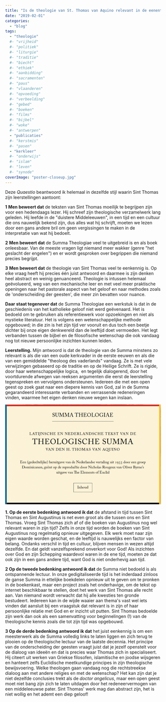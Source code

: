 ```yaml
---
title: "Is de theologie van St. Thomas van Aquino relevant in de eenentwintigste eeuw?"
date: "2019-02-01"
categories: 
  - "blog"
tags:
  - "theologie"
  #- "vrijheid"
  #- "politiek"
  #- "liturgie"
  #- "traditie"
  #- "biecht"
  #- "ethiek"
  #- "aanbidding"
  #- "sacramenten"
  #- "paus"
  #- "vlaanderen"
  #- "opvoeding"
  #- "verbeelding"
  #- "gebed"
  #- "boeken"
  #- "films"
  #- "bijbel"
  #- "woke"
  #- "antwerpen"
  - "publicaties"
  #- "kerstmis"
  #- "pasen"
  - "kerkleer"
  #- "onderwijs"
  #- "islam"
  #- "leven"
  #- "synode"
coverImage: "poster-closeup.jpg"
---
```


Deze _Quaestio_ beantwoord ik helemaal in dezelfde stijl waarin Sint Thomas zijn leerstellingen aantoont:

**1** **Men beweert dat** de teksten van Sint Thomas moeilijk te begrijpen zijn voor een hedendaags lezer. Hij schreef zijn theologische verzamelwerk lang geleden. Hij leefde in de "duistere Middeleeuwen", in een tijd en een cultuur die ons nauwelijk bekend zijn, dus alles wat hij schrijft, moeten we lezen door een gans andere bril om geen vergissingen te maken in de interpretatie van wat hij bedoelt.  

**2** **Men beweert dat** de Summa Theologiae veel te uitgebreid is en als boek onleesbaar. Van de meeste vragen ligt niemand meer wakker (genre "het geslacht der engelen") en er wordt gesproken over begrippen die niemand precies begrijpt.  

**3** **Men beweert dat** de theologie van Sint Thomas veel te eenkennig is. Op elke vraag heeft hij precies één juist antwoord en daarmee is zijn denken heel abstract en weinig genuanceerd. Theologie is intussen helemaal geëvolueerd, weg van een mechanische leer en met veel meer praktische openingen naar het pastorale aspect van het geloof en naar methodes zoals de 'onderscheiding der geesten', die meer zin bevatten voor nuance.  

**Daar staat tegenover dat** de Summa Theologiae een werkstuk is dat in de geschiedenis van het katholieke geloof niet werd geëvenaard. Het is bedoeld om te gebruiken als referentiewerk voor opzoekingen en niet als mystieke literatuur. Het is volgens een wetenschappelijke methode opgebouwd; in die zin is het zijn tijd ver vooruit en dus toch een beetje dichter bij onze eigen denkwereld dan de leeftijd doet vermoeden. Het legt verbanden tussen de bijbel en de filosofische wetenschap die ook vandaag nog tot nieuwe persoonlijke inzichten kunnen leiden.  

**Leerstelling.** Mijn antwoord is dat de theologie van de Summa minstens zo relevant is als die van een oude kerkvader in de eerste eeuwen en als die van een gemiddelde "theoloog des vaderlands" vandaag. Ze is met vele verwijzingen gebaseerd op de traditie en op de Heilige Schrift. Ze is rigide, door haar wetenschappelijke logica,  en tegelijk dialogerend, door het voortdurende afwegen van reeksen argumenten die eerst de leerstelling tegenspreken en vervolgens ondersteunen. Iedereen die met een open geest op zoek gaat naar een diepere kennis van God, zal in de Summa gegarandeerd interessante verbanden en verrassende redeneringen vinden, waarmee het eigen denken nieuwe wegen kan inslaan.  

[![](images/theologischesumma-700x449.png)](http://summa.gelovenleren.net/)

**1\. Op de eerste bedenking antwoord ik dat** de afstand in tijd tussen Sint Thomas en Sint Augustinus is net even groot als die tussen ons en Sint Thomas. Vroeg Sint Thomas zich af of die boeken van Augustinus nog wel relevant waren in zijn tijd? Zelfs in onze tijd worden de boeken van Sint Augustinus nog regelmatig opnieuw uitgegeven. Elk werk moet naar zijn eigen waarde worden geschat, en de leeftijd is nauwelijks een factor van belang. Ondanks verschil in tijd en cultuur, blijven mensen in wezen altijd dezelfde. En dat geldt vanzelfsprekend onverkort voor God! Als inzichten over God en zijn Schepping waardevol waren in de ene tijd, moeten ze dat ook zijn in een gans andere tijd, want God is niet onderhevig aan tijd.  

**2 Op de tweede bedenking antwoord ik dat** de Summa niet bedoeld is als ontspannende lectuur. In onze gedigitaliseerde tijd is het inderdaad zinloos de ganse Summa in ettelijke boekdelen opnieuw uit te geven om te pronken in de boekenkast, maar een project zoals het onderhavige, om de tekst op internet beschikbaar te stellen, doet het werk van Sint Thomas alle recht aan. Van niemand wordt verwacht dat hij alle kwesties ten gronde bestudeert. Iedereen kan in de wijde waaier aan thema's vast wel iets vinden dat aansluit bij een vraagstuk dat relevant is in zijn of haar persoonlijke relatie met God en er inzicht uit putten. Sint Thomas bedoelde zijn werk dan ook als een samenvatting voor beginnelingen (!) van de theologische kennis zoals die tot zijn tijd was opgebouwd.  

**3 Op de derde bedenking antwoord ik dat** het juist eenkennig is om een meesterwerk als de Summa volledig links te laten liggen en zich terug te plooien op de theologische lectuur van de laatste decennia. Het principe van de onderscheiding der geesten vraagt juist dat je jezelf openstelt voor de dialoog van ideeën en dat is precies waar Thomas zich in specialiseert. Hij citeert uit werken van Griekse filosofen, islamitische en joodse wijsgeren en hanteert zelfs Euclidische meetkundige principes in zijn theologische bewijsvoering. Welke theologen gaan vandaag nog die rechtstreekse dialoog aan met andere religies en met de wetenschap? Het kan zijn dat je niet dezelfde conclusies trekt als de _doctor angelicus_, maar een open geest moet niet bang zijn zich te laten uitdagen door het redeneervermogen van een middeleeuwse pater. Sint Thomas' werk mag dan abstract zijn, het is niet wollig en het ademt een diep geloof!
